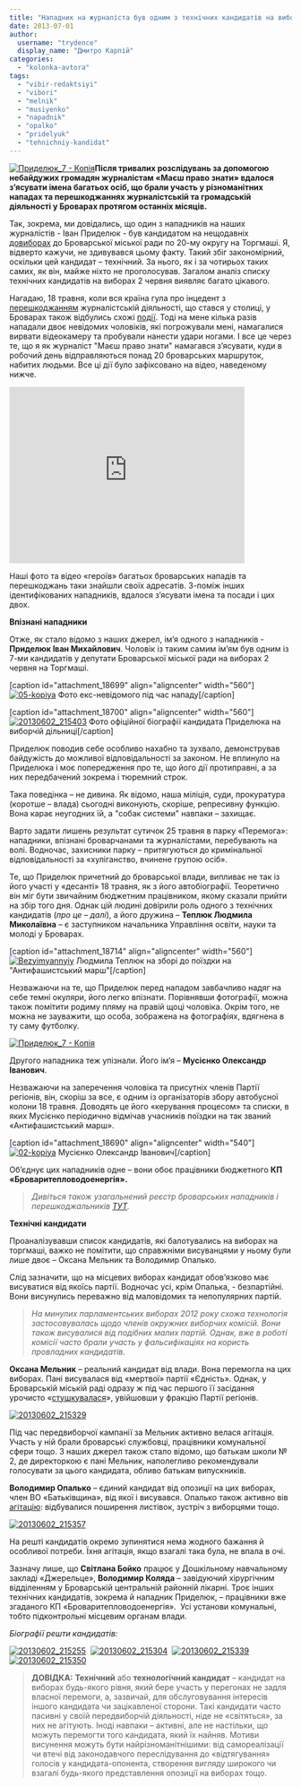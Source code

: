```yaml
---
title: "Нападник на журналіста був одним з технічних кандидатів на виборах на Торгмаші"
date: 2013-07-01
author: 
  username: "trydence"
  display_name: "Дмитро Карпій"
categories: 
  - "kolonka-avtora"
tags: 
  - "vibir-redaktsiyi"
  - "vibori"
  - "melnik"
  - "musiyenko"
  - "napadnik"
  - "opalko"
  - "pridelyuk"
  - "tehnichniy-kandidat"
---
```


[![Приделюк_7 - Копія](https://mpz.brovary.org/wp-content/uploads/2013/06/Pridelyuk_7-Kopiya.jpg)](https://mpz.brovary.org/wp-content/uploads/2013/06/Pridelyuk_7-Kopiya.jpg)**Після тривалих розслідувань за допомогою небайдужих громадян журналістам «Маєш право знати» вдалося з’ясувати імена багатьох осіб, що брали участь у різноманітних нападах та перешкоджаннях журналістській та громадській діяльності у Броварах протягом останніх місяців.**

Так, зокрема, ми довідались, що один з нападників на наших журналістів - Іван Приделюк - був кандидатом на нещодавніх [довиборах](https://mpz.brovary.org/vibori-na-torgmashi-vigrala-direktorka-shkoli-2-oksana-melnik/) до Броварської міської ради по 20-му округу на Торгмаші. Я, відверто кажучи, не здивувався цьому факту. Такий збіг закономірний, оскільки цей кандидат – технічний. За нього, як і за чотирьох таких самих, як він, майже ніхто не проголосував. Загалом аналіз списку технічних кандидатів на виборах 2 червня виявляє багато цікавого.

Нагадаю, 18 травня, коли вся країна гула про інцедент з [перешкоджанням](http://imi.org.ua/barametr/40969-barometr-svobodi-slova-za-traven-2013-roku.html) журналістській діяльності, що стався у столиці, у Броварах також відбулись схожі [події](https://mpz.brovary.org/vlada-zibrala-bilshe-20-ti-avtobusiv-z-byudzhetnikami-dlya-uchasti-u-antifashistskomu-marshi-partiyi-regioniv-video/). Тоді на мене кілька разів нападали двоє невідомих чоловіків, які погрожували мені, намагалися вирвати відеокамеру та пробували нанести удари ногами. І все це через те, що я як журналіст "Маєш право знати" намагався з’ясувати, куди в робочий день відправляються понад 20 броварських маршруток, набитих людьми. Все ці дії було зафіксовано на відео, наведеному нижче.

<iframe src="http://www.youtube.com/embed/qggD3dHW18c" height="315" width="420" allowfullscreen frameborder="0"></iframe>

Наші фото та відео «героїв» багатьох броварських нападів та перешкоджань таки знайшли своїх адресатів. З-поміж інших ідентифікованих нападників, вдалося з’ясувати імена та посади і цих двох.

**Впізнані нападники**

Отже, як стало відомо з наших джерел, ім’я одного з нападників - **Приделюк Іван Михайлович**. Чоловік із таким самим ім’ям був одним із 7-ми кандидатів у депутати Броварської міської ради на виборах 2 червня на Торгмаші.

\[caption id="attachment\_18699" align="aligncenter" width="560"\][![05-kopiya](https://mpz.brovary.org/wp-content/uploads/2013/06/05-kopiya.jpg)](https://mpz.brovary.org/wp-content/uploads/2013/06/05-kopiya.jpg) Фото екс-невідомого під час нападу\[/caption\]

\[caption id="attachment\_18700" align="aligncenter" width="560"\][![20130602_215403](https://mpz.brovary.org/wp-content/uploads/2013/06/20130602_215403.jpg)](https://mpz.brovary.org/wp-content/uploads/2013/06/20130602_215403.jpg) Фото офіційної біографії кандидата Приделюка на виборчій дільниці\[/caption\]

Приделюк поводив себе особливо нахабно та зухвало, демонстрував байдужість до можливої відповідальності за законом. Не вплинуло на Приделюка і моє попередження про те, що його дії протиправні, а за них передбачений зокрема і тюремний строк.

Така поведінка – не дивина. Як відомо, наша міліція, суди, прокуратура (коротше – влада) сьогодні виконують, скоріше, репресивну функцію. Вона карає неугодних їй, а "собак системи" навпаки – захищає.

Варто задати лишень результат сутичок 25 травня в парку «Перемога»: нападники, впізнані броварчанами та журналістами, перебувають на волі. Водночас, захисники парку – притягуються до кримінальної відповідальності за «хуліганство, вчинене групою осіб».

Те, що Приделюк причетний до броварської влади, випливає не так із його участі у «десанті» 18 травня, як з його автобіографії. Теоретично він міг бути звичайним бюджетним працівником, якому сказали прийти на збір того дня. Однак цій людині довірили роль одного з технічних кандидатів (_про це – далі_), а його дружина – **Теплюк Людмила Миколаївна** – є заступником начальника Управління освіти, науки та молоді у Броварах.

\[caption id="attachment\_18714" align="aligncenter" width="560"\][![Bezyimyannyiy](https://mpz.brovary.org/wp-content/uploads/2013/06/Bezyimyannyiy.jpg)](https://mpz.brovary.org/wp-content/uploads/2013/06/Bezyimyannyiy.jpg) Людмила Теплюк на зборі до поїздки на "Антифашистський марш"\[/caption\]

Незважаючи на те, що Приделюк перед нападом завбачливо надяг на себе темні окуляри, його легко впізнати. Порівнявши фотографії, можна також помітити родиму пляму на правій щоці чоловіка. Окрім того, не можна не зауважити, що особа, зображена на фотографіях, вдягнена в ту саму футболку.

[![Приделюк_7 - Копія](https://mpz.brovary.org/wp-content/uploads/2013/06/Pridelyuk_7-Kopiya.jpg)](https://mpz.brovary.org/wp-content/uploads/2013/06/Pridelyuk_7-Kopiya.jpg)

Другого нападника теж упізнали. Його ім’я – **Мусієнко Олександр Іванович**.

Незважаючи на заперечення чоловіка та присутніх членів Партії регіонів, він, скоріш за все, є одним із організаторів збору автобусної колони 18 травня. Доводять це його «керування процесом» та списки, в яких Мусієнко періодично відмічав учасників поїздки на так званий «Антифашистський марш».

\[caption id="attachment\_18690" align="aligncenter" width="540"\][![02-kopiya](https://mpz.brovary.org/wp-content/uploads/2013/05/02-kopiya1.jpg)](https://mpz.brovary.org/wp-content/uploads/2013/05/02-kopiya1.jpg) Мусієнко Олександр Іванович\[/caption\]

Об’єднує цих нападників одне – вони обоє працівники бюджетного **КП «Броваритепловодоенергія».**

> _Дивіться також узагальнений реєстр броварських нападників і перешкоджальників [ТУТ](https://mpz.brovary.org/stvoryuyemo-reyestr-brovarskih-sportsmeniv-boyovikiv/)._

**Технічні кандидати**

Проаналізувавши список кандидатів, які балотувались на виборах на торгмаші, важко не помітити, що справжніми висуванцями у ньому були лише двоє – Оксана Мельник та Володимир Опалько.

Слід зазначити, що на місцевих виборах кандидат обов’язково має висуватися від якоїсь партії. Водночас усі, крім Опалька, - безпартійні. Вони висунулись переважно від маловідомих та непопулярних партій.

> _На минулих парламентських виборах 2012 року схожа технологія застосовувалась щодо членів окружних виборчих комісій. Вони також висувалися від подібних малих партій. Однак, вже в роботі комісії часто брали участь у фальсифікаціях на користь провладних кандидатів._

**Оксана Мельник** – реальний кандидат від влади. Вона перемогла на цих виборах. Пані висувалася від «мертвої» партії «Єдність». Однак, у Броварській міській раді одразу ж під час першого її засідання урочисто «[стушкувалася](https://mpz.brovary.org/direktorka-2-shkoli-v-pershiy-den-svogo-deputatstva-priyednalas-do-regionaliv/)», увійшовши у фракцію Партії регіонів.

[![20130602_215329](https://mpz.brovary.org/wp-content/uploads/2013/06/20130602_215329.jpg)](https://mpz.brovary.org/wp-content/uploads/2013/06/20130602_215329.jpg)

Під час передвиборчої кампанії за Мельник активно велася агітація. Участь у ній брали броварські службовці, працівники комунальної сфери тощо. З наших джерел також стало відомо, що батькам школи № 2, де директоркою є пані Мельник, наполегливо рекомендували голосувати за цього кандидата, обливо батькам випускників.

**Володимир Опалько** – єдиний кандидат від опозиції на цих виборах, член ВО «Батьківщина», від якої і висувався. Опалько також активно вів [агітацію](https://mpz.brovary.org/uzgodzheniy-opozitsioner-vs-direktorka-shkoli-finishna-pryama-viboriv-na-torgmashi/): відбувалися поширення листівок, зустріч з виборцями тощо.

[![20130602_215357](https://mpz.brovary.org/wp-content/uploads/2013/06/20130602_215357.jpg)](https://mpz.brovary.org/wp-content/uploads/2013/06/20130602_215357.jpg)

На решті кандидатів окремо зупинятися нема жодного бажання й особливої потреби. Їхня агітація, якщо взагалі така була, не впала в очі.

Зазначу лише, що **Світлана Бойко** працює у Дошкільному навчальному закладі «Джерельце», **Володимир Коляда** – завідуючий хірургічним відділенням у Броварській центральній районній лікарні. Троє інших технічних кандидатів, зокрема й нападник Приделюк, – працівники вже згаданого КП «Броваритепловодоенергія».  Усі установи комунальні, тобто підконтрольні місцевим органам влади.

_Біографії решти кандидатів:_

[![20130602_215255](https://mpz.brovary.org/wp-content/uploads/2013/06/20130602_215255.jpg)](https://mpz.brovary.org/wp-content/uploads/2013/06/20130602_215255.jpg)  [![20130602_215304](https://mpz.brovary.org/wp-content/uploads/2013/06/20130602_215304.jpg)](https://mpz.brovary.org/wp-content/uploads/2013/06/20130602_215304.jpg)  [![20130602_215339](https://mpz.brovary.org/wp-content/uploads/2013/06/20130602_215339.jpg)](https://mpz.brovary.org/wp-content/uploads/2013/06/20130602_215339.jpg)  [![20130602_215350](https://mpz.brovary.org/wp-content/uploads/2013/06/20130602_215350.jpg)](https://mpz.brovary.org/wp-content/uploads/2013/06/20130602_215350.jpg)

> **ДОВІДКА:** **Технічний** або **технологічний кандидат** – кандидат на виборах будь-якого рівня, який бере участь у перегонах не задля власної перемоги, а, зазвичай, для обслуговування інтересів іншого кандидата чи зацікавленої сторони. Такі кандидати часто пасивні у своїй передвиборчій діяльності, ніде не «світяться», за них не агітують. Іноді навпаки – активні, але не настільки, що можуть перемогти того кандидата, який їх найняв. Мотиви висунення можуть бути найрізноманітнішими: від самореалізації чи втечі від законодавчого переслідування до «відтягування» голосів у кандидата-опонента, створення вигляду широкого чи взагалі будь-якого представлення опозиції на виборах тощо.
